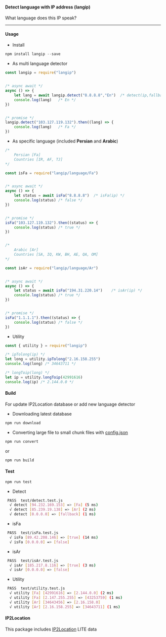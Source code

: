 #### Detect language with IP address (langip)

What language does this IP speak?

---

#### Usage

-   Install

```javascript
npm install langip --save
```

-   As multi language detector

```javascript
const langip = require("langip")


/* async await */
async () => {
    let lang = await langip.detect("8.8.8.8","En")  /* detect(ip,fallback) */
    console.log(lang)   /* En */
})


/* promise */
langip.detect("103.127.119.132").then((lang) => {
    console.log(lang)   /* Fa */
})
```

-   As specific language (included **Persian** and **Arabic**)

```javascript
/*
    Persian [Fa]
    Countries [IR, AF, TJ]
*/

const isFa = require("langip/language/Fa")


/* async await */
async () => {
    let status = await isFa("8.8.8.8")  /* isFa(ip) */
    console.log(status) /* false */
})


/* promise */
isFa("103.127.119.132").then((status) => {
    console.log(status) /* true */
})


/*
    Arabic [Ar]
    Countries [SA, IQ, KW, BH, AE, QA, OM]
*/

const isAr = require("langip/language/Ar")


/* async await */
async () => {
    let status = await isFa("194.31.220.14")    /* isAr(ip) */
    console.log(status) /* true */
})


/* promise */
isFa("1.1.1.1").then((status) => {
    console.log(status) /* false */
})
```

-   Utility

```javascript
const { utility } = require("langip")

/* ipTolong(ip) */
let long = utility.ipTolong("2.16.158.255")
console.log(long) /* 34643711 */

/* longToip(long) */
let ip = utility.longToip(42991616)
console.log(ip) /* 2.144.0.0 */
```

#### Build

For update IP2Location database or add new language detector

-   Downloading latest database

```javascript
npm run download
```

-   Converting large file to small chunk files with [config.json](https://github.com/dalirnet/langip/blob/master/build/config.json)

```javascript
npm run convert
```

or

```javascript
npm run build
```

#### Test

```javascript
npm run test
```

-   Detect

```bash
 PASS  test/detect.test.js
  √ detect [94.232.169.153] => [Fa] (5 ms)
  √ detect [85.239.19.138] => [Ar] (2 ms)
  √ detect [0.0.0.0] => [fallback] (1 ms)
```

-   isFa

```bash
 PASS  test/isFa.test.js
  √ isFa [89.42.208.146] => [true] (14 ms)
  √ isFa [0.0.0.0] => [false]
```

-   isAr

```bash
 PASS  test/isAr.test.js
  √ isAr [185.217.8.116] => [true] (3 ms)
  √ isAr [0.0.0.0] => [false]
```

-   Utility

```bash
 PASS  test/utility.test.js
  √ utility [Fa] [42991616] => [2.144.0.0] (2 ms)
  √ utility [Fa] [2.147.255.255] => [43253759] (1 ms)
  √ utility [Ar] [34643456] => [2.16.158.0]
  √ utility [Ar] [2.16.158.255] => [34643711] (1 ms)
```

#### IP2Location

This package includes [IP2Location](https://lite.ip2location.com) LITE data
